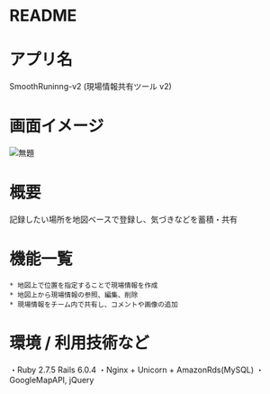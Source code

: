 # README

# アプリ名 #
SmoothRuninng-v2 (現場情報共有ツール v2)  

# 画面イメージ #
![無題](https://user-images.githubusercontent.com/76857613/162470522-9904d299-2664-44d3-8c1c-d44f19c07ff7.jpg)

# 概要 #
記録したい場所を地図ベースで登録し、気づきなどを蓄積・共有

# 機能一覧 #
	* 地図上で位置を指定することで現場情報を作成	
	* 地図上から現場情報の参照、編集、削除
	* 現場情報をチーム内で共有し、コメントや画像の追加

# 環境 / 利用技術など #
・Ruby 2.7.5 Rails 6.0.4
・Nginx + Unicorn + AmazonRds(MySQL)
・GoogleMapAPI, jQuery 
